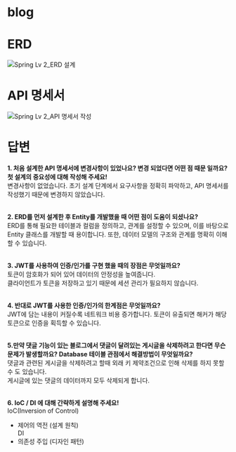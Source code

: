 # blog

# ERD
![Spring Lv 2_ERD 설계](https://github.com/s2cocos2/blog/assets/120706046/87fc1306-c6df-4514-b3a2-df8647733e60)

# API 명세서
![Spring Lv 2_API 명세서 작성](https://github.com/s2cocos2/blog/assets/120706046/7437cc65-427f-4328-b981-a401a8f18189)

# 답변
**1. 처음 설계한 API 명세서에 변경사항이 있었나요?
변경 되었다면 어떤 점 때문 일까요? 첫 설계의 중요성에 대해 작성해 주세요!** <br>
변경사항이 없었습니다. 초기 설계 단계에서 요구사항을 정확히 파악하고, API 명세서를 작성했기 때문에 변경하지 않았습니다.<br><br>

**2. ERD를 먼저 설계한 후 Entity를 개발했을 때 어떤 점이 도움이 되셨나요?** <br>
ERD를 통해 필요한 테이블과 컬럼을 정의하고, 관계를 설정할 수 있으며, 이를 바탕으로 Entity 클래스를 개발할 때 용이합니다. 또한, 데이터 모델의 구조와 관계를 명확히 이해할 수 있습니다. <br><br>

**3. JWT를 사용하여 인증/인가를 구현 했을 때의 장점은 무엇일까요?** <br>
토큰이 암호화가 되어 있어 데이터의 안정성을 높여줍니다. <br>
클라이언트가 토큰을 저장하고 있기 때문에 세션 관리가 필요하지 않습니다.<br><br>

**4. 반대로 JWT를 사용한 인증/인가의 한계점은 무엇일까요?** <br>
JWT에 담는 내용이 커질수록 네트워크 비용 증가합니다. 토큰이 유출되면 해커가 해당 토큰으로 인증을 획득할 수 있습니다.<br><br>

**5.만약 댓글 기능이 있는 블로그에서 댓글이 달려있는 게시글을 삭제하려고 한다면 무슨 문제가 발생할까요? Database 테이블 관점에서 해결방법이 무엇일까요?** <br>
댓글과 관련된 게시글을 삭제하려고 할때 외래 키 제약조건으로 인해 삭제를 하지 못할 수 도 있습니다.<br>
게시글에 있는 댓글의 데이터까지 모두 삭제되게 합니다.<br><br>

**6. IoC / DI 에 대해 간략하게 설명해 주세요!** <br>
IoC(Inversion of Control)<br>
 - 제어의 역전 (설계 원칙)<br>
 DI<br>
 - 의존성 주입 (디자인 패턴)
